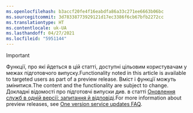 ```yaml
---
ms.openlocfilehash: b3accf20fe4f16eabdfa86a33c271ee6663b06bc
ms.sourcegitcommit: 3d78338773929121d17ec3386f6cb67bfb2272cc
ms.translationtype: HT
ms.contentlocale: uk-UA
ms.lasthandoff: 04/27/2021
ms.locfileid: "5951144"
---
```

> [!IMPORTANT]
> <span data-ttu-id="2831d-101">Функції, про які йдеться в цій статті, доступні цільовим користувачам у межах підготовчого випуску.</span><span class="sxs-lookup"><span data-stu-id="2831d-101">Functionality noted in this article is available to targeted users as part of a preview release.</span></span> <span data-ttu-id="2831d-102">Вміст і функції можуть змінитися.</span><span class="sxs-lookup"><span data-stu-id="2831d-102">The content and the functionality are subject to change.</span></span> <span data-ttu-id="2831d-103">Докладні відомості про підготовчі випуски див. в статті [Оновлення служб в одній версії: запитання й відповіді](/dynamics365/unified-operations/fin-and-ops/get-started/one-version).</span><span class="sxs-lookup"><span data-stu-id="2831d-103">For more information about preview releases, see [One version service updates FAQ](/dynamics365/unified-operations/fin-and-ops/get-started/one-version).</span></span>